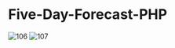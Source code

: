 # Five-Day-Forecast-PHP
![106](https://user-images.githubusercontent.com/56214119/144861081-85dcfb3b-b1e7-4684-bb13-beda517b944d.PNG)
![107](https://user-images.githubusercontent.com/56214119/144861118-f7e3a9a0-49bc-484e-900b-1db1a94abbb1.PNG)

